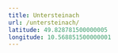 ```yaml
---
title: Untersteinach
url: /untersteinach/
latitude: 49.828781500000005
longitude: 10.568851500000001
---
```

